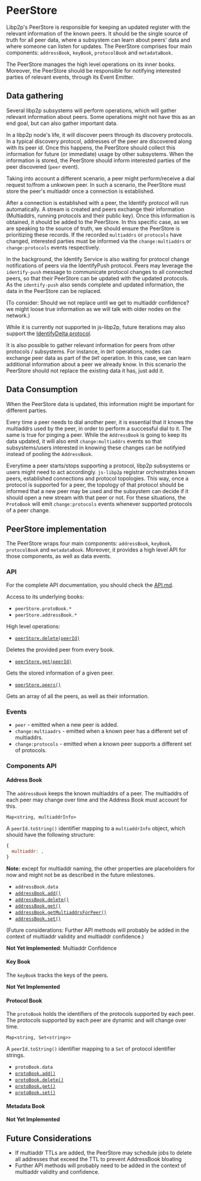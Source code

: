 # PeerStore

Libp2p's PeerStore is responsible for keeping an updated register with the relevant information of the known peers. It should be the single source of truth for all peer data, where a subsystem can learn about peers' data and where someone can listen for updates. The PeerStore comprises four main components: `addressBook`, `keyBook`, `protocolBook` and `metadataBook`.

The PeerStore manages the high level operations on its inner books. Moreover, the PeerStore should be responsible for notifying interested parties of relevant events, through its Event Emitter.

## Data gathering

Several libp2p subsystems will perform operations, which will gather relevant information about peers. Some operations might not have this as an end goal, but can also gather important data.

In a libp2p node's life, it will discover peers through its discovery protocols. In a typical discovery protocol, addresses of the peer are discovered along with its peer id. Once this happens, the PeerStore should collect this information for future (or immediate) usage by other subsystems. When the information is stored, the PeerStore should inform interested parties of the peer discovered (`peer` event).

Taking into account a different scenario, a peer might perform/receive a dial request to/from a unkwown peer. In such a scenario, the PeerStore must store the peer's multiaddr once a connection is established. 

After a connection is established with a peer, the Identify protocol will run automatically. A stream is created and peers exchange their information (Multiaddrs, running protocols and their public key). Once this information is obtained, it should be added to the PeerStore. In this specific case, as we are speaking to the source of truth, we should ensure the PeerStore is prioritizing these records. If the recorded `multiaddrs` or `protocols` have changed, interested parties must be informed via the `change:multiaddrs` or `change:protocols` events respectively.

In the background, the Identify Service is also waiting for protocol change notifications of peers via the IdentifyPush protocol. Peers may leverage the `identify-push` message to communicate protocol changes to all connected peers, so that their PeerStore can be updated with the updated protocols. As the `identify-push` also sends complete and updated information, the data in the PeerStore can be replaced.

(To consider: Should we not replace until we get to multiaddr confidence? we might loose true information as we will talk with older nodes on the network.)

While it is currently not supported in js-libp2p, future iterations may also support the [IdentifyDelta protocol](https://github.com/libp2p/specs/pull/176).

It is also possible to gather relevant information for peers from other protocols / subsystems. For instance, in `DHT` operations, nodes can exchange peer data as part of the `DHT` operation. In this case, we can learn additional information about a peer we already know. In this scenario the PeerStore should not replace the existing data it has, just add it.

## Data Consumption

When the PeerStore data is updated, this information might be important for different parties.

Every time a peer needs to dial another peer, it is essential that it knows the multiaddrs used by the peer, in order to perform a successful dial to it. The same is true for pinging a peer. While the `AddressBook` is going to keep its data updated, it will also emit `change:multiaddrs` events so that subsystems/users interested in knowing these changes can be notifyied instead of pooling the `AddressBook`.

Everytime a peer starts/stops supporting a protocol, libp2p subsystems or users might need to act accordingly. `js-libp2p` registrar orchestrates known peers, established connections and protocol topologies. This way, once a protocol is supported for a peer, the topology of that protocol should be informed that a new peer may be used and the subsystem can decide if it should open a new stream with that peer or not. For these situations, the `ProtoBook` will emit `change:protocols` events whenever supported protocols of a peer change.

## PeerStore implementation

The PeerStore wraps four main components: `addressBook`, `keyBook`, `protocolBook` and `metadataBook`. Moreover, it provides a high level API for those components, as well as data events.

### API

For the complete API documentation, you should check the [API.md](../../doc/API.md).

Access to its underlying books:

- `peerStore.protoBook.*`
- `peerStore.addressBook.*`

High level operations:

- [`peerStore.delete(peerId)`](../../doc/API.md#peerstoredelete)

Deletes the provided peer from every book.

- [`peerStore.get(peerId)`](../../doc/API.md#peerstoreget)

Gets the stored information of a given peer.

- [`peerStore.peers()`](../../doc/API.md#peerstorepeers)

Gets an array of all the peers, as well as their information.

### Events

- `peer` - emitted when a new peer is added.
- `change:multiaadrs` - emitted when a known peer has a different set of multiaddrs.
- `change:protocols` - emitted when a known peer supports a different set of protocols.

### Components API

#### Address Book

The `addressBook` keeps the known multiaddrs of a peer. The multiaddrs of each peer may change over time and the Address Book must account for this.

`Map<string, multiaddrInfo>`

A `peerId.toString()` identifier mapping to a `multiaddrInfo` object, which should have the following structure:

```js
{
  multiaddr: ,
}
```

**Note:** except for multiaddr naming, the other properties are placeholders for now and might not be as described in the future milestones.

- `addressBook.data`
- [`addressBook.add()`](../../doc/API.md#peerstoreaddressbookadd)
- [`addressBook.delete()`](../../doc/API.md#peerstoreaddressbookdelete)
- [`addressBook.get()`](../../doc/API.md#peerstoreaddressbookget)
- [`addressBook.getMultiaddrsForPeer()`](../../doc/API.md#peerstoreaddressbookgetmultiaddrsforpeer)
- [`addressBook.set()`](../../doc/API.md#peerstoreaddressbookset)

(Future considerations: Further API methods will probably be added in the context of multiaddr validity and multiaddr confidence.)

**Not Yet Implemented**: Multiaddr Confidence

#### Key Book

The `keyBook` tracks the keys of the peers.

**Not Yet Implemented**

#### Protocol Book

The `protoBook` holds the identifiers of the protocols supported by each peer. The protocols supported by each peer are dynamic and will change over time.

`Map<string, Set<string>>`

A `peerId.toString()` identifier mapping to a `Set` of protocol identifier strings.

- `protoBook.data`
- [`protoBook.add()`](../../doc/API.md#peerstoreprotobookadd)
- [`protoBook.delete()`](../../doc/API.md#peerstoreprotobookdelete)
- [`protoBook.get()`](../../doc/API.md#peerstoreprotobookget)
- [`protoBook.set()`](../../doc/API.md#peerstoreprotobookset)

#### Metadata Book

**Not Yet Implemented**

## Future Considerations

- If multiaddr TTLs are added, the PeerStore may schedule jobs to delete all addresses that exceed the TTL to prevent AddressBook bloating
- Further API methods will probably need to be added in the context of multiaddr validity and confidence.

